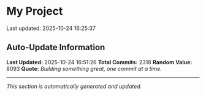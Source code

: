 # My Project


Last updated: 2025-10-24 16:25:37





















































































































































































































































































































































































































































































































































































































































































































































































































































































































































































































































































































































































































































































































































































































































































































































































































































































































































































































































































































































































































































































































































































































































































































































































































































































































































































































































































































































































































## Auto-Update Information

**Last Updated:** 2025-10-24 16:51:26
**Total Commits:** 2318
**Random Value:** 8093
**Quote:** _Building something great, one commit at a time._

---
_This section is automatically generated and updated._